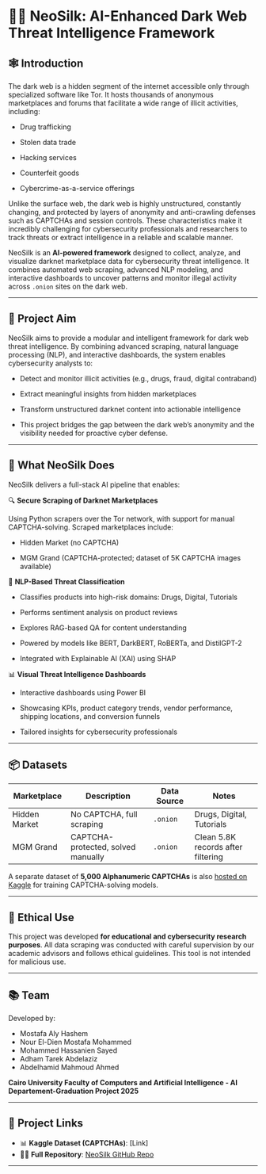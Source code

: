 # 🕵️‍♂️ NeoSilk: AI-Enhanced Dark Web Threat Intelligence Framework

## 🕸️ Introduction
The dark web is a hidden segment of the internet accessible only through specialized software like Tor. It hosts thousands of anonymous marketplaces and forums that facilitate a wide range of illicit activities, including:

- Drug trafficking

- Stolen data trade

- Hacking services

- Counterfeit goods

- Cybercrime-as-a-service offerings

Unlike the surface web, the dark web is highly unstructured, constantly changing, and protected by layers of anonymity and anti-crawling defenses such as CAPTCHAs and session controls. These characteristics make it incredibly challenging for cybersecurity professionals and researchers to track threats or extract intelligence in a reliable and scalable manner.

NeoSilk is an **AI-powered framework** designed to collect, analyze, and visualize darknet marketplace data for cybersecurity threat intelligence. It combines automated web scraping, advanced NLP modeling, and interactive dashboards to uncover patterns and monitor illegal activity across `.onion` sites on the dark web.

---
## 🎯 Project Aim

NeoSilk aims to provide a modular and intelligent framework for dark web threat intelligence. By combining advanced scraping, natural language processing (NLP), and interactive dashboards, the system enables cybersecurity analysts to:

- Detect and monitor illicit activities (e.g., drugs, fraud, digital contraband)

- Extract meaningful insights from hidden marketplaces

- Transform unstructured darknet content into actionable intelligence

- This project bridges the gap between the dark web’s anonymity and the visibility needed for proactive cyber defense.

---

## 🚀 What NeoSilk Does

NeoSilk delivers a full-stack AI pipeline that enables:

🔍 **Secure Scraping of Darknet Marketplaces**

Using Python scrapers over the Tor network, with support for manual CAPTCHA-solving. Scraped marketplaces include:

- Hidden Market (no CAPTCHA)

- MGM Grand (CAPTCHA-protected; dataset of 5K CAPTCHA images available)

🧠 **NLP-Based Threat Classification**

- Classifies products into high-risk domains: Drugs, Digital, Tutorials

- Performs sentiment analysis on product reviews

- Explores RAG-based QA for content understanding

- Powered by models like BERT, DarkBERT, RoBERTa, and DistilGPT-2

- Integrated with Explainable AI (XAI) using SHAP

📊 **Visual Threat Intelligence Dashboards**

- Interactive dashboards using Power BI 

- Showcasing KPIs, product category trends, vendor performance, shipping locations, and conversion funnels

- Tailored insights for cybersecurity professionals

---

## 📦 Datasets

| Marketplace   | Description                     | Data Source | Notes                         |
|---------------|----------------------------------|-------------|-------------------------------|
| Hidden Market | No CAPTCHA, full scraping       | `.onion`    | Drugs, Digital, Tutorials     |
| MGM Grand     | CAPTCHA-protected, solved manually | `.onion` | Clean 5.8K records after filtering |

A separate dataset of **5,000 Alphanumeric CAPTCHAs** is also [hosted on Kaggle](https://kaggle.com/datasets/a41e9c53e1189b91c7afb507f2335b6c148d46822729fe8f0cebbde39070958e) for training CAPTCHA-solving models.

---


## 🔐 Ethical Use

This project was developed **for educational and cybersecurity research purposes**. All data scraping was conducted with careful supervision by our academic advisors and follows ethical guidelines. This tool is not intended for malicious use.

---

## 📚 Team

Developed by:

- Mostafa Aly Hashem
- Nour El-Dien Mostafa Mohammed
- Mohammed Hassanien Sayed
- Adham Tarek Abdelaziz
- Abdelhamid Mahmoud Ahmed

**Cairo University Faculty of Computers and Artificial Intelligence - AI Departement-Graduation Project 2025**

---

## 🔗 Project Links

- 📊 **Kaggle Dataset (CAPTCHAs)**: [Link]
- 👨‍💻 **Full Repository**: [NeoSilk GitHub Repo](https://github.com/mostafa-aly-sayed/NeoSilk.git)
---

